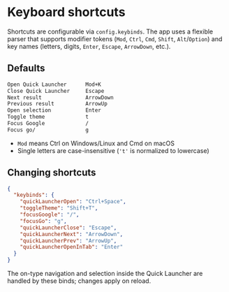 # Keyboard shortcuts

Shortcuts are configurable via `config.keybinds`. The app uses a flexible parser that supports modifier tokens (`Mod`, `Ctrl`, `Cmd`, `Shift`, `Alt`/`Option`) and key names (letters, digits, `Enter`, `Escape`, `ArrowDown`, etc.).

## Defaults

```txt
Open Quick Launcher      Mod+K
Close Quick Launcher     Escape
Next result              ArrowDown
Previous result          ArrowUp
Open selection           Enter
Toggle theme             t
Focus Google             /
Focus go/                g
```

- `Mod` means Ctrl on Windows/Linux and Cmd on macOS
- Single letters are case-insensitive (`'t'` is normalized to lowercase)

## Changing shortcuts

```json
{
  "keybinds": {
    "quickLauncherOpen": "Ctrl+Space",
    "toggleTheme": "Shift+T",
    "focusGoogle": "/",
    "focusGo": "g",
    "quickLauncherClose": "Escape",
    "quickLauncherNext": "ArrowDown",
    "quickLauncherPrev": "ArrowUp",
    "quickLauncherOpenInTab": "Enter"
  }
}
```

The on-type navigation and selection inside the Quick Launcher are handled by these binds; changes apply on reload.